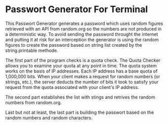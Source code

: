 # Passwort Generator For Terminal

This Passwort Generator generates a password which uses random figures retrieved with an API from random.org so the numbers are not produced in a deterministic way.
To avoid sending the password throught the internet and putting it at risk for an interception the generator is using the random figures to create the password based on string list created by the string.printable methode.

The first part of the program checks is a quota check. The Quota Checker allows you to examine your quota at any point in time. The quota system works on the basis of IP addresses. Each IP address has a base quota of 1,000,000 bits. When your client makes a request for random numbers (or strings, etc.), the server deducts the number of bits it took to satisfy your request from the quota associated with your client's IP address.

The second part establishes the list with stings and retrives the random numbers from random.org.

Last but not at least, the last part is building the passwort based on the random numbers and random characters.
